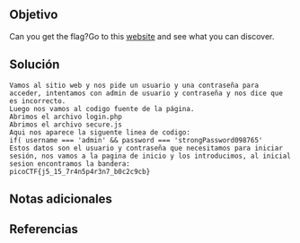 ## Objetivo
Can you get the flag?Go to this [website](http://saturn.picoctf.net:49386/) and see what you can discover.
## Solución
```
Vamos al sitio web y nos pide un usuario y una contraseña para acceder, intentamos con admin de usuario y contraseña y nos dice que es incorrecto.
Luego nos vamos al codigo fuente de la página.
Abrimos el archivo login.php
Abrimos el archivo secure.js
Aqui nos aparece la siguente linea de codigo: 
if( username === 'admin' && password === 'strongPassword098765'
Estos datos son el usuario y contraseña que necesitamos para iniciar sesión, nos vamos a la pagina de inicio y los introducimos, al inicial sesion encontramos la bandera:
picoCTF{j5_15_7r4n5p4r3n7_b0c2c9cb}
```
## Notas adicionales

## Referencias
